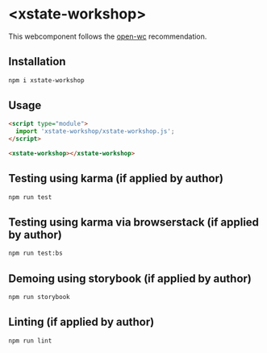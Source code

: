 # \<xstate-workshop>

This webcomponent follows the [open-wc](https://github.com/open-wc/open-wc) recommendation.

## Installation
```bash
npm i xstate-workshop
```

## Usage
```html
<script type="module">
  import 'xstate-workshop/xstate-workshop.js';
</script>

<xstate-workshop></xstate-workshop>
```

## Testing using karma (if applied by author)
```bash
npm run test
```

## Testing using karma via browserstack (if applied by author)
```bash
npm run test:bs
```

## Demoing using storybook (if applied by author)
```bash
npm run storybook
```

## Linting (if applied by author)
```bash
npm run lint
```
